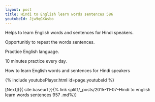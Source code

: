 ```yaml
---
layout: post
title: Hindi to English learn words sentences 586 
youtubeId: Jjw9qGXAsbo
---
```

 
 
Helps to learn English words and sentences for Hindi speakers.

Opportunitiy to repeat the words sentences. 

Practice English language. 
 
10 minutes practice every day. 
 
How to learn English words and sentences for Hindi speakers 
 
{% include youtubePlayer.html id=page.youtubeId %}
 
 
[Next]({{ site.baseurl }}{% link  split1/_posts/2015-11-07-Hindi to english learn words sentences 957 .md%})
 
